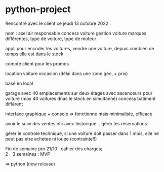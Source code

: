 # python-project

Rencontre avec le client ce jeudi 13 octobre 2022 :

nom : axel air 
responsable concess voiture 
gestion voiture 
marques différentes, type de voiture, type de moteur

appli pour encoder les voitures, vendre une voiture, depuis combien de temps elle est dans le stock

compte client pour les promos

location voiture occasion (délai dans une zone géo, + prix)

basé en local 

garage avec 40 emplacements sur deux étages avec ascenceurs pour voiture (max 40 voitures dnas le stock en simultanné)
concess batiment différent

interface graphique + console => fonctionne mais minimaliste, efficace

avoir le suivi des ventes etc avec historique...
gérer les réservations

gérer le controle technique, si une voiture doit passer dans 1 mois, elle ne peut pas etre achetee ni louée (contrainte!!)


Fin de semaine pro 21/10 : cahier des charges;  
2 - 3 semaines : MVP

=> python (new release)
